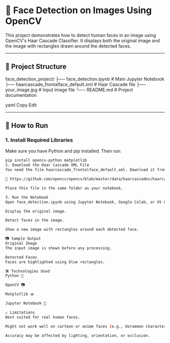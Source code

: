 # 🧠 Face Detection on Images Using OpenCV

This project demonstrates how to detect human faces in an image using OpenCV's Haar Cascade Classifier. It displays both the original image and the image with rectangles drawn around the detected faces.

---

## 📂 Project Structure

face_detection_project/
├── face_detection.ipynb # Main Jupyter Notebook
├── haarcascade_frontalface_default.xml # Haar Cascade file
├── your_image.jpg # Input image file
└── README.md # Project documentation

yaml
Copy
Edit

---

## 🚀 How to Run

### 1. Install Required Libraries

Make sure you have Python and pip installed. Then run:

```bash
pip install opencv-python matplotlib
2. Download the Haar Cascade XML File
You need the file haarcascade_frontalface_default.xml. Download it from:

🔗 https://github.com/opencv/opencv/blob/master/data/haarcascades/haarcascade_frontalface_default.xml

Place this file in the same folder as your notebook.

3. Run the Notebook
Open face_detection.ipynb using Jupyter Notebook, Google Colab, or VS Code and run all cells. The notebook will:

Display the original image.

Detect faces in the image.

Show a new image with rectangles around each detected face.

📷 Sample Output
Original Image
The input image is shown before any processing.

Detected Faces
Faces are highlighted using blue rectangles.

🛠️ Technologies Used
Python 🐍

OpenCV 📷

Matplotlib 📊

Jupyter Notebook 📓

⚠️ Limitations
Best suited for real human faces.

Might not work well on cartoon or anime faces (e.g., Doraemon characters).

Accuracy may be affected by lighting, orientation, or occlusion.



